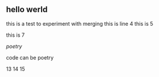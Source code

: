 ## hello werld

this is a test to experiment with merging
this is line 4
this is 5

this is 7

*poetry*

code can be poetry

13
14
15
